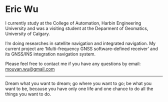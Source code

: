 # Eric Wu
I currently study at the College of Automation, Harbin Engineering University and was a visiting student at the Deparment of Geomatics, University of Calgary.

I’m doing researches in satellite navigation and integrated navigation. My current project are ‘Multi-frequency GNSS software-defined receiver’ and its GNSS/INS integration navigation system.

Please feel free to contact me if you have any questions by email: mouyan.wu@gmail.com

----------------------------------------------------------------------------
Dream what you want to dream; go where you want to go; be what you want to be, because you have only one life and one chance to do all the things you want to do.
